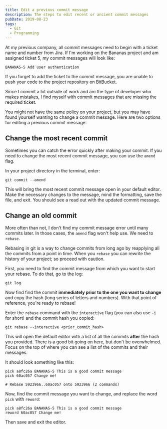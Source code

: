 ```yaml
---
title: Edit a previous commit message
description: The steps to edit recent or ancient commit messages
pubDate: 2019-08-23
tags:
  - Git
  - Programming
---
```


At my previous company, all commit messages need to begin with a ticket name and number from Jira. If I'm working on the Bananas project and am assigned ticket 5, my commit messages will look like:

```
BANANAS-5 Add user authentication
```

If you forget to add the ticket to the commit message, you are unable to push your code to the project repository on BitBucket.

Since I commit a lot outside of work and am the type of developer who makes mistakes, I find myself with commit messages that are missing the required ticket.

You might not have the same policy on your project, but you may have found yourself wanting to change a commit message. Here are two options for editing a previous commit message.

## Change the most recent commit

Sometimes you can catch the error quickly after making your commit. If you need to change the most recent commit message, you can use the `amend` flag.

In your project directory in the terminal, enter:

```
git commit --amend
```

This will bring the most recent commit message open in your default editor. Make the necessary changes to the message, mind the formatting, save the file, and exit. You should see a read out with the updated commit message.

## Change an old commit

More often than not, I don't find my commit message error until many commits later. In those cases, the `amend` flag won't help use. We need to `rebase`.

Rebasing in git is a way to change commits from long ago by reapplying all the commits from a point in time. When you `rebase` you can rewrite the history of your project; so proceed with caution.

First, you need to find the commit message from which you want to start your rebase. To do that, go to the log:

```
git log
```

Now find find the commit **immediately prior to the one you want to change** and copy the hash (long series of letters and numbers). With that point of reference, you're ready to rebase!

Enter the `rebase` command with the `interactive` flag (you can also use `-i` for short) and the commit hash you copied:

```
git rebase --interactive <prior_commit_hash>
```

This will open the default editor with a list of all the commits **after** the hash you provided. There is a good bit going on here, but don't be overwhelmed. Focus on the top of where you can see a list of the commits and their messages.

It should look something like this:

```
pick a8fc26a BANANAS-5 This is a good commit message
pick 60ac057 Change me!

# Rebase 5923966..60ac057 onto 5923966 (2 commands)
```

Now, find the commit message you want to change, and replace the word `pick` with `reword`:

```
pick a8fc26a BANANAS-5 This is a good commit message
reword 60ac057 Change me!
```

Then save and exit the editor.
